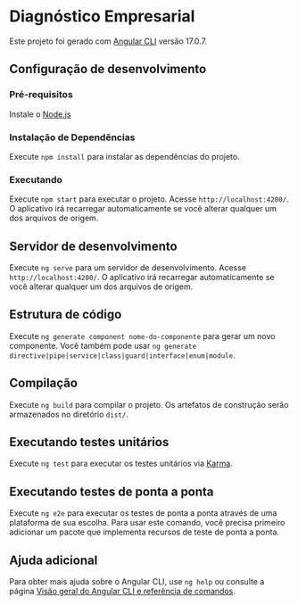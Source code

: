 # Diagnóstico Empresarial

Este projeto foi gerado com [Angular CLI](https://github.com/angular/angular-cli) versão 17.0.7.

## Configuração de desenvolvimento

### Pré-requisitos

Instale o [Node.js](https://nodejs.org/)

### Instalação de Dependências

Execute `npm install` para instalar as dependências do projeto.

### Executando

Execute `npm start` para executar o projeto. Acesse `http://localhost:4200/`. O aplicativo irá recarregar automaticamente se você alterar qualquer um dos arquivos de origem.

## Servidor de desenvolvimento

Execute `ng serve` para um servidor de desenvolvimento. Acesse `http://localhost:4200/`. O aplicativo irá recarregar automaticamente se você alterar qualquer um dos arquivos de origem.

## Estrutura de código

Execute `ng generate component nome-do-componente` para gerar um novo componente. Você também pode usar `ng generate directive|pipe|service|class|guard|interface|enum|module`.

## Compilação

Execute `ng build` para compilar o projeto. Os artefatos de construção serão armazenados no diretório `dist/`.

## Executando testes unitários

Execute `ng test` para executar os testes unitários via [Karma](https://karma-runner.github.io).

## Executando testes de ponta a ponta

Execute `ng e2e` para executar os testes de ponta a ponta através de uma plataforma de sua escolha. Para usar este comando, você precisa primeiro adicionar um pacote que implementa recursos de teste de ponta a ponta.

## Ajuda adicional

Para obter mais ajuda sobre o Angular CLI, use `ng help` ou consulte a página [Visão geral do Angular CLI e referência de comandos](https://angular.io/cli).